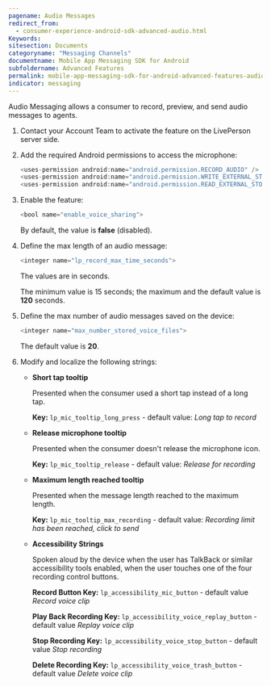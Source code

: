 ```yaml
---
pagename: Audio Messages
redirect_from:
  - consumer-experience-android-sdk-advanced-audio.html
Keywords:
sitesection: Documents
categoryname: "Messaging Channels"
documentname: Mobile App Messaging SDK for Android
subfoldername: Advanced Features
permalink: mobile-app-messaging-sdk-for-android-advanced-features-audio-messages.html
indicator: messaging
---
```


Audio Messaging allows a consumer to record, preview, and send audio messages to agents.

1. Contact your Account Team to activate the feature on the LivePerson server side.

2. Add the required Android permissions to access the microphone:

   ```java
   <uses-permission android:name="android.permission.RECORD_AUDIO" /> //to record audio
   <uses-permission android:name="android.permission.WRITE_EXTERNAL_STORAGE" /> //to save voice files to internal storage
   <uses-permission android:name="android.permission.READ_EXTERNAL_STORAGE" /> // to read voice files stored in internal storage
   ```

3. Enable the feature:

   ```java
   <bool name="enable_voice_sharing">
   ```

   By default, the value is **false** (disabled).

4. Define the max length of an audio message:

   ```java
   <integer name="lp_record_max_time_seconds">
   ```

   The values are in seconds.

   The minimum value is 15 seconds; the maximum and the default value is **120** seconds.

5. Define the max number of audio messages saved on the device:

   ```java
   <integer name="max_number_stored_voice_files">
   ```

   The default value is **20**.

6. Modify and localize the following strings:

   * **Short tap tooltip**

     Presented when the consumer used a short tap instead of a long tap.

     **Key:** `lp_mic_tooltip_long_press`  - default value: *Long tap to record*

   * **Release microphone tooltip**

     Presented when the consumer doesn't release the microphone icon.

     **Key:** `lp_mic_tooltip_release` - default value: *Release for recording*

   * **Maximum length reached tooltip**

     Presented when the message length reached to the maximum length.

     **Key:** `lp_mic_tooltip_max_recording` - default value: *Recording limit has been reached, click to send*

   * **Accessibility Strings**

     Spoken aloud by the device when the user has TalkBack or similar accessibility tools enabled, when the user touches one of the four recording control buttons.

     **Record Button Key:** `lp_accessibility_mic_button` - default value *Record voice clip*

     **Play Back Recording Key:** `lp_accessibility_voice_replay_button` - default value *Replay voice clip*

     **Stop Recording Key:** `lp_accessibility_voice_stop_button` - default value *Stop recording*

     **Delete Recording Key:** `lp_accessibility_voice_trash_button` - default value *Delete voice clip*